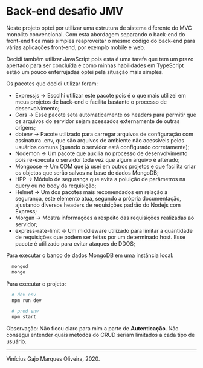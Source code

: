 # Back-end desafio JMV

Neste projeto optei por utilizar uma estrutura de sistema diferente do MVC monolito convencional. Com esta abordagem separando o back-end do front-end fica mais simples reaproveitar o mesmo código do back-end para várias aplicações front-end, por exemplo mobile e web.

Decidi também utilizar JavaScript pois esta é uma tarefa que tem um prazo apertado para ser concluída e como minhas habilidades em TypeScript estão um pouco enferrujadas optei pela situação mais simples.

Os pacotes que decidi utilizar foram:

* Expressjs -> Escolhi utilizar este pacote pois é o que mais utilizei em meus projetos de back-end e facilita bastante o processo de desenvolvimento;
* Cors -> Esse pacote seta automaticamente os headers para permitir que os arquivos do servidor sejam acessados externamente de outras origens;
* dotenv -> Pacote utilizado para carregar arquivos de configuração com assinatura .env, que são arquivos de ambiente não acessíveis pelos usuários comuns (quando o servidor está configurado corretamente);
* Nodemon -> Um pacote que auxilia no processo de desenvolvimento pois re-executa o servidor toda vez que algum arquivo é alterado;
* Mongoose -> Um ODM que já usei em outros projetos e que facilita criar os objetos que serão salvos na base de dados MongoDB;
* HPP -> Módulo de segurança que evita a poluição de parâmetros na query ou no body da requisição;
* Helmet -> Um dos pacotes mais recomendados em relação à segurança, este elemento atua, segundo a própria documentação, ajustando diversos headers de requisições padrão do Nodejs com Express;
* Morgan -> Mostra informações a respeito das requisições realizadas ao servidor;
* express-rate-limit -> Um middleware utilizado para limitar a quantidade de requisições que podem ser feitas por um determinado host. Esse pacote é utilizado para evitar ataques de DDOS;

Para executar o banco de dados MongoDB em uma instância local:

```bash
  mongod
  mongo
```

Para executar o projeto:

```bash
  # dev env
  npm run dev

  # prod env
  npm start
```

Observação: Não ficou claro para mim a parte de **Autenticação**. Não consegui entender quais métodos do CRUD seriam limitados a cada tipo de usuário.

---
Vinícius Gajo Marques Oliveira, 2020.